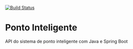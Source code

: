 [![Build Status](https://travis-ci.org/eniossilva/sts_primeiro_projeto.svg?branch=master)](https://travis-ci.org/eniossilva/sts_primeiro_projeto)
# Ponto Inteligente
API do sistema de ponto inteligente com Java e Spring Boot
